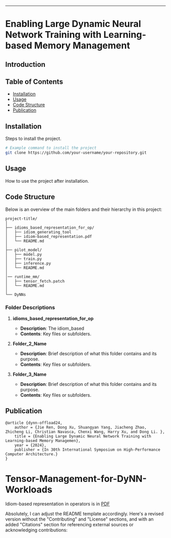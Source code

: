 ---

# Enabling Large Dynamic Neural Network Training with Learning-based Memory Management

## Introduction



## Table of Contents
- [Installation](#installation)
- [Usage](#usage)
- [Code Structure](#code-structure)
- [Publication](#publication)

## Installation
Steps to install the project.

```bash
# Example command to install the project
git clone https://github.com/your-username/your-repository.git
```

## Usage
How to use the project after installation.

## Code Structure
Below is an overview of the main folders and their hierarchy in this project:

```
project-title/
│
├── idioms_based_representation_for_op/
│   ├── idiom_generating_tool
│   ├── idiom-based_representation.pdf
│   └── README.md
│
├── pilot_model/
│   ├── model.py
│   ├── train.py
│   ├── inference.py
│   └── README.md
│
│── runtime_mm/
│   ├── tensor_fetch.patch
│   └── README.md
│
└── DyNNs
```

### Folder Descriptions
1. **idioms_based_representation_for_op**
   - **Description**: The idiom_based 
   - **Contents**: Key files or subfolders.

2. **Folder_2_Name**
   - **Description**: Brief description of what this folder contains and its purpose.
   - **Contents**: Key files or subfolders.

3. **Folder_3_Name**
   - **Description**: Brief description of what this folder contains and its purpose.
   - **Contents**: Key files or subfolders.

## Publication
```
@article {dynn-offload24,
	author = {Jie Ren, Dong Xu, Shuangyan Yang, Jiacheng Zhao, Zhicheng Li, Christian Navasca, Chenxi Wang, Harry Xu, and Dong Li. },
	title = {Enabling Large Dynamic Neural Network Training with Learning-based Memory Managemen},
	year = {2024},
	publisher = {In 30th International Symposium on High-Performance Computer Architecture.}
}
```


# Tensor-Management-for-DyNN-Workloads

Idiom-based representation in operators is in [PDF](idiom-based_representation.pdf)


Absolutely, I can adjust the README template accordingly. Here's a revised version without the "Contributing" and "License" sections, and with an added "Citations" section for referencing external sources or acknowledging contributions:
